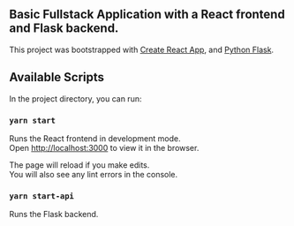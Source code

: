 ## Basic Fullstack Application with a React frontend and Flask backend.

This project was bootstrapped with [Create React App](https://github.com/facebook/create-react-app), and [Python Flask](https://flask.palletsprojects.com/en/1.1.x/).

## Available Scripts

In the project directory, you can run:

### `yarn start`

Runs the React frontend in development mode.<br />
Open [http://localhost:3000](http://localhost:3000) to view it in the browser.

The page will reload if you make edits.<br />
You will also see any lint errors in the console.

### `yarn start-api`
Runs the Flask backend.<br />



